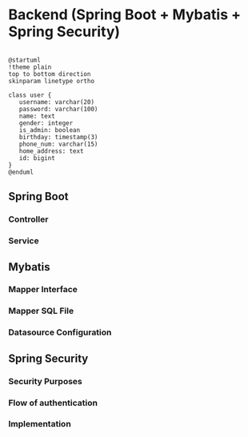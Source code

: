 # Backend (Spring Boot + Mybatis + Spring Security)

```plantuml

@startuml
!theme plain
top to bottom direction
skinparam linetype ortho

class user {
   username: varchar(20)
   password: varchar(100)
   name: text
   gender: integer
   is_admin: boolean
   birthday: timestamp(3)
   phone_num: varchar(15)
   home_address: text
   id: bigint
}
@enduml

```

## Spring Boot

### Controller

### Service


## Mybatis

### Mapper Interface

### Mapper SQL File

### Datasource Configuration

## Spring Security

### Security Purposes

### Flow of authentication

### Implementation
